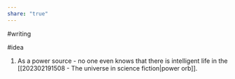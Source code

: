 ```yaml
---
share: "true"
---
```


#writing 

#idea
1. As a power source - no one even knows that there is intelligent life in the [[202302191508 - The universe in science fiction|power orb]]. 